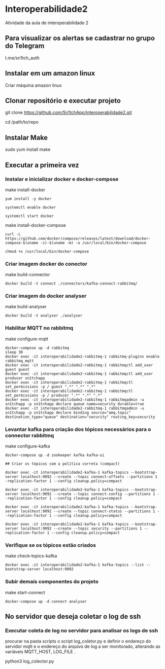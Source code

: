 # Interoperabilidade2
Atividade da aula de interoperabilidade 2

## Para visualizar os alertas se cadastrar no grupo do Telegram

t.me/sn1tch_auth

## Instalar em um amazon linux

Criar máquina amazon linux

## Clonar repositório e executar projeto

git clone https://github.com/Sn1tchApp/interoperabilidade2.git

cd /path/to/repo

## Instalar Make

sudo yum install make

## Executar a primeira vez

### Instalar e inicializar docker e docker-compose

make install-docker

    yum install -y docker

    systemctl enable docker

    systemctl start docker

make install-docker-compose

    curl -L https://github.com/docker/compose/releases/latest/download/docker-compose-$(uname -s)-$(uname -m) -o /usr/local/bin/docker-compose

    chmod +x /usr/local/bin/docker-compose

### Criar imagem docker do conector

make build-connector

	docker build -t connect ./connectors/kafka-connect-rabbitmq/

### Criar imagem do docker analyser

make build-analyser

    docker build -t analyser ./analyser

### Habilitar MQTT no rabbitmq

make configure-mqtt

    docker-compose up -d rabbitmq
	sleep 30
	docker exec -it interoperabilidade2-rabbitmq-1 rabbitmq-plugins enable rabbitmq_mqtt
	docker exec -it interoperabilidade2-rabbitmq-1 rabbitmqctl add_user guest guest
	docker exec -it interoperabilidade2-rabbitmq-1 rabbitmqctl add_user producer sn1tchapp
	docker exec -it interoperabilidade2-rabbitmq-1 rabbitmqctl set_permissions -p / guest ".*" ".*" ".*"
	docker exec -it interoperabilidade2-rabbitmq-1 rabbitmqctl set_permissions -p / producer ".*" ".*" ".*"
	docker exec -it interoperabilidade2-rabbitmq-1 rabbitmqadmin -u sn1tchapp -p sn1tchapp declare queue name=security durable=true
	docker exec -it interoperabilidade2-rabbitmq-1 rabbitmqadmin -u sn1tchapp -p sn1tchapp declare binding source="amq.topic" destination_type="queue" destination="security" routing_key=security

### Levantar kafka para criação dos tópicos necessários para o connector rabbitmq

make configure-kafka

    docker-compose up -d zookeeper kafka kafka-ui

    ## Criar os tópicos com a política correta (compact)

    docker exec -it interoperabilidade2-kafka-1 kafka-topics --bootstrap-server localhost:9092 --create --topic connect-offsets --partitions 1 -replication-factor 1 --config cleanup.policy=compact

    docker exec -it interoperabilidade2-kafka-1 kafka-topics --bootstrap-server localhost:9092 --create --topic connect-config --partitions 1 --replication-factor 1 --config cleanup.policy=compact

    docker exec -it interoperabilidade2-kafka-1 kafka-topics --bootstrap-server localhost:9092 --create --topic connect-status --partitions 1 --replication-factor 1 --config cleanup.policy=compact

    docker exec -it interoperabilidade2-kafka-1 kafka-topics --bootstrap-server localhost:9092 --create --topic security --partitions 1 --replication-factor 1 --config cleanup.policy=compact


### Verifique se os tópicos estão criados

make check-topics-kafka

    docker exec -it interoperabilidade2-kafka-1 kafka-topics --list --bootstrap-server localhost:9092

### Subir demais componentes do projeto

make start-connect

    docker-compose up -d connect analyser


## No servidor que deseja coletar o log de ssh

### Executar coleta de log no servidor para analisar os logs de ssh

procurar na pasta scripts o script log_coletor.py e definir o endereço do servidor mqtt e o endereço do arquivo de log a ser monitorado, alterando as variáveis MQTT_HOST, LOG_FILE .

python3 log_colector.py
